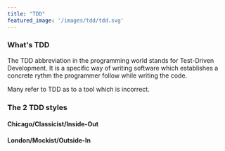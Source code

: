 ```yaml
---
title: "TDD"
featured_image: '/images/tdd/tdd.svg'
---
```

### What's TDD

The TDD abbreviation in the programming world stands for Test-Driven Development. It is a specific way of writing software which establishes a concrete rythm the programmer follow while writing the code.

Many refer to TDD as to a tool which is incorrect.

### The 2 TDD styles

#### Chicago/Classicist/Inside-Out

#### London/Mockist/Outside-In
